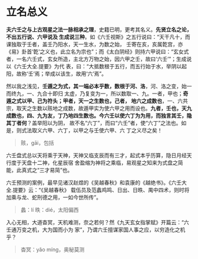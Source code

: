 立名总义
===================================================================================
**夫六壬之与上古观星之法一脉相承之理**，史籍已明，更考其名义。**先贤立名之论，不出五行说、六甲说及
生成说三种**。如《六壬视斯》之五行说曰：“天干凡十，而课独取于壬者，盖壬乃阳水，天一生水，为数之始，
壬寄在亥，亥属亁宫，亦《易》卦首‘亁’之义也，此立名为宗也”；而《太白阴经》则持六甲说曰：“玄女式
者，一名六壬式，玄女所造，主北方万物之始，因六甲之壬，故曰‘六壬’”；生成说以《六壬大全.提要》为代
表，曰：“大抵数根于五行，而五行始于水，举阴以起阳，故称‘壬’焉；举成以该生，故用‘六’焉”。

然以我之浅见，**壬遁之为式，其一端必本乎数，数根于河、洛**，河、洛之变，始一而终九，一、九合十即归
太虚，乃复变为一，所以数取一、九。一者，甲也；**奇遁之式以甲、己为符头；甲者，天一之生数也，己者，
地六之成数也**，一、六共宗，取天之生数以赅地之成数，故遁甲实为使六甲之用而设也。**九者，壬也，天九
成数也，四、九为友，丁乃地四生数也。今六壬以使六丁为为用，而独言其壬，隐其丁者何**？盖举阳以为阴，
故不名“六丁”，而曰“六壬”者，使“六丁”之法也。如是，则式法取义六甲、六丁，以甲之与壬使六甲、六
丁之义尽之矣！

> 赅，gāi，包括

六壬盘式总以天将乘于天神，天神又临支辰而有三才，起式本乎历算，隐日月经天行度于天盘十二神，化星辰宿
舍盈缩为神将之乘临，易观星之知来为式盘之简能，此真式之“三才易简”也。

六壬预测的案例，最早见诸汉赵煜的《吴越春秋》和袁康的《越绝书》。《六壬大全.提要》云：“《吴越春秋》
载伍员及范蠡鸡鸣、日出、日昳、禺中四术，则时将加乘与龙、蛇刑德之用，一如今世所传”。

>蠡：lí
>昳：dié，太阳偏西

入心无相，大道杳冥，天机难测，奈之若何？然《九天玄女指掌赋》开篇云：“六壬通万变之机，大为国而小为
家”，乃谓六壬擅谋家国人事之应，以穷造化之机乎？

> 杳冥：yǎo míng，奥秘莫测

